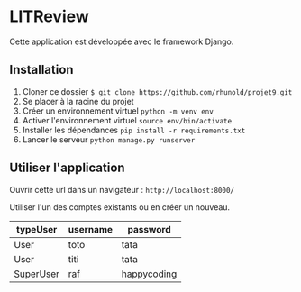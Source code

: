 # LITReview


Cette application est développée avec le framework Django.

## Installation

1. Cloner ce dossier `$ git clone https://github.com/rhunold/projet9.git` 
2. Se placer à la racine du projet
3. Créer un environnement virtuel `python -m venv env`
4. Activer l'environnement virtuel `source env/bin/activate`
5. Installer les dépendances  `pip install -r requirements.txt`
6. Lancer le serveur `python manage.py runserver`

## Utiliser l'application

Ouvrir cette url dans un navigateur : `http://localhost:8000/`

Utiliser l'un des comptes existants ou en créer un nouveau.


| typeUser  | username | password    |
|-----------|----------|-------------|
| User      | toto     | tata        |
| User      | titi     | tata        |
| SuperUser | raf      | happycoding |

